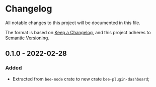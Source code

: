 # Changelog

All notable changes to this project will be documented in this file.

The format is based on [Keep a Changelog](https://keepachangelog.com/en/1.0.0/),
and this project adheres to [Semantic Versioning](https://semver.org/spec/v2.0.0.html).

<!-- ## Unreleased - YYYY-MM-DD

### Added

### Changed

- Updated dependencies;

### Deprecated

### Removed

### Fixed

### Security -->

## 0.1.0 - 2022-02-28

### Added

 - Extracted from `bee-node` crate to new crate `bee-plugin-dashboard`;
